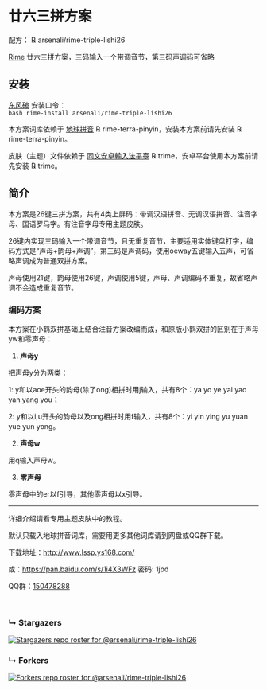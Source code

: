 # 廿六三拼方案

配方： ℞ arsenali/rime-triple-lishi26

[Rime](https://rime.im/) 廿六三拼方案，三码输入一个带调音节，第三码声调码可省略

## 安装

[东风破](https://github.com/rime/plum) 安装口令： <code> bash rime-install arsenali/rime-triple-lishi26 </code>

本方案词库依赖于 [地球拼音](https://github.com/rime/rime-terra-pinyin) ℞ rime-terra-pinyin，安装本方案前请先安装 ℞ rime-terra-pinyin。

皮肤（主题）文件依赖于 [同文安卓輸入法平臺](https://github.com/osfans/trime) ℞ trime，安卓平台使用本方案前请先安装 ℞ trime。


## 简介

本方案是26键三拼方案，共有4类上屏码：带调汉语拼音、无调汉语拼音、注音字母、国语罗马字。有注音字母专用主题皮肤。

26键内实现三码输入一个带调音节，且无重复音节，主要适用实体键盘打字，编码方式是“声母+韵母+声调”，第三码是声调码，使用oeway五键输入五声，可省略声调成为普通双拼方案。

声母使用21键，韵母使用26键，声调使用5键，声母、声调编码不重复，故省略声调不会造成重复音节。

### 编码方案

本方案在小鹤双拼基础上结合注音方案改编而成，和原版小鹤双拼的区别在于声母yw和零声母：

1. **声母y**

把声母y分为两类：

 1: y和以aoe开头的韵母(除了ong)相拼时用j输入，共有8个：ya yo ye yai yao yan yang you；
 
 2: y和以i,u开头的韵母以及ong相拼时用f输入，共有8个：yi yin ying yu yuan yue yun yong。
 
2. **声母w**

用q输入声母w。

3. **零声母**

零声母中的er以f引导，其他零声母以x引导。

---

详细介绍请看专用主题皮肤中的教程。

默认只载入地球拼音词库，需要用更多其他词库请到网盘或QQ群下载。

下载地址：http://www.lssp.ys168.com/

或：https://pan.baidu.com/s/1i4X3WFz 密码: 1jpd

QQ群：[150478288](https://jq.qq.com/?_wv=1027&k=5wf1uTQ)

<br>

### &#8627; Stargazers
[![Stargazers repo roster for @arsenali/rime-triple-lishi26](https://reporoster.com/stars/arsenali/rime-triple-lishi26)](https://github.com/arsenali/rime-triple-lishi26/stargazers)

### &#8627; Forkers
[![Forkers repo roster for @arsenali/rime-triple-lishi26](https://reporoster.com/forks/arsenali/rime-triple-lishi26)](https://github.com/arsenali/rime-triple-lishi26/network/members)

